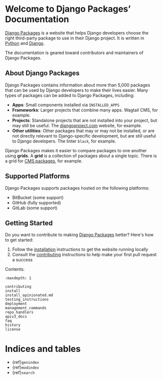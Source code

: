 # Welcome to Django Packages’ Documentation

[Django Packages](https://djangopackages.org/) is a website that helps Django developers choose the right third-party package to use in their Django project. It is written in [Python](https://www.python.org/) and [Django](https://www.djangoproject.com/). 

The documentation is geared toward contributors and maintainers of Django Packages. 

## About Django Packages

Django Packages contains information about more than 5,000 packages that can be used by Django developers to make their lives easier. Many types of packages can be added to Django Packages, including: 

- **Apps**: Small components installed via `INSTALLED_APPS` 
- **Frameworks**: Larger projects that combine many apps. Wagtail CMS, for example. 
- **Projects**: Standalone projects that are not installed into your project, but may still be useful. The [djangoproject.com](https://www.djangoproject.com/) website, for example.
- **Other utilities**: Other packages that may or may not be installed, or are not directly relevant to Django-specific development, but are still useful to Django developers. The linter `black`, for example.  

Django Packages makes it easier to compare packages to one another using **grids**. A **grid** is a collection of packages about a single topic. There is a grid for [CMS packages](https://djangopackages.org/grids/g/cms/), for example. 

## Supported Platforms

Django Packages supports packages hosted on the following platforms: 

- BitBucket (some support)
- GitHub (fully supported)
- GitLab (some support)

## Getting Started

Do you want to contribute to making [Django Packages](https://djangopackages.org/) better? Here's how to get started:

1. Follow the [installation] instructions to get the website running locally 
2. Consult the [contributing] instructions to help make your first pull request a success 

Contents:

```{toctree}
:maxdepth: 1

contributing
install
install_opinionated.md
testing_instructions
deployment
management_commands
repo_handlers
apiv3_docs
faq
history
license
```

# Indices and tables

- {ref}`genindex`
- {ref}`modindex`
- {ref}`search`

[contributing]: contributing.md
[installation]: install.md
